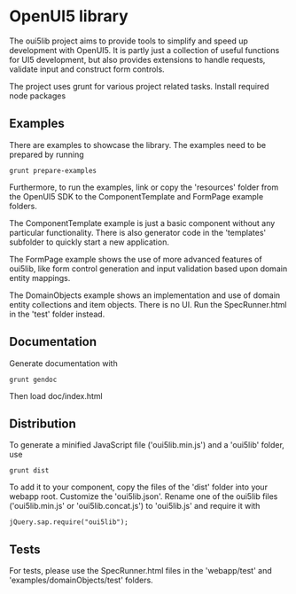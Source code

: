 # OpenUI5 library

The oui5lib project aims to provide tools to simplify and speed up development with OpenUI5. It is partly just a collection of useful functions for UI5 development, but also provides extensions to handle requests, validate input and construct form controls.

The project uses grunt for various project related tasks. Install required node packages 

## Examples

There are examples to showcase the library. The examples need to be prepared by running

    grunt prepare-examples

Furthermore, to run the examples, link or copy the 'resources' folder from the OpenUI5 SDK to the ComponentTemplate and FormPage example folders. 

The ComponentTemplate example is just a basic component without any particular functionality. There is also generator code in the 'templates' subfolder to quickly start a new application.

The FormPage example shows the use of more advanced features of oui5lib, like form control generation and input validation based upon domain entity mappings.

The DomainObjects example shows an implementation and use of domain entity collections and item objects. There is no UI. Run the SpecRunner.html in the 'test' folder instead.


## Documentation

Generate documentation with
    
    grunt gendoc

Then load doc/index.html

## Distribution

To generate a minified JavaScript file ('oui5lib.min.js') and a 'oui5lib' folder, use

    grunt dist

To add it to your component, copy the files of the 'dist' folder into your webapp root. Customize the 'oui5lib.json'. Rename one of the oui5lib files ('oui5lib.min.js' or 'oui5lib.concat.js') to 'oui5lib.js' and require it with

    jQuery.sap.require("oui5lib");

## Tests

For tests, please use the SpecRunner.html files in the 'webapp/test' and 'examples/domainObjects/test' folders.
